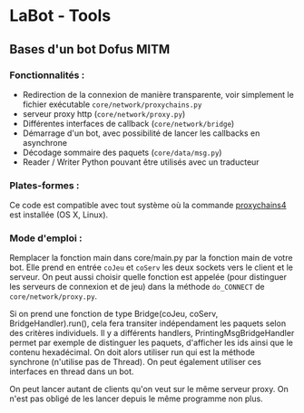 # LaBot - Tools

## Bases d'un bot Dofus MITM


### Fonctionnalités :
- Redirection de la connexion de manière transparente, voir simplement le fichier exécutable `core/network/proxychains.py`
- serveur proxy http (`core/network/proxy.py`)
- Différentes interfaces de callback (`core/network/bridge`)
- Démarrage d'un bot, avec possibilité de lancer les callbacks en asynchrone
- Décodage sommaire des paquets (`core/data/msg.py`)
- Reader / Writer Python pouvant être utilisés avec un traducteur


### Plates-formes :
Ce code est compatible avec tout système où la commande [proxychains4](https://github.com/rofl0r/proxychains-ng) est installée (OS X, Linux).


### Mode d'emploi :

Remplacer la fonction main dans core/main.py par la fonction main de votre bot.
Elle prend en entrée `coJeu` et `coServ` les deux sockets vers le client et le serveur.
On peut aussi choisir quelle fonction est appelée (pour distinguer les serveurs de connexion et de jeu) dans la méthode `do_CONNECT` de `core/network/proxy.py`.

Si on prend une fonction de type Bridge(coJeu, coServ, BridgeHandler).run(), cela fera transiter indépendament les paquets selon des critères individuels. Il y a différents handlers, PrintingMsgBridgeHandler permet par exemple de distinguer les paquets, d'afficher les ids ainsi que le contenu hexadécimal. On doit alors utiliser run qui est la méthode synchrone (n'utilise pas de Thread). On peut également utiliser ces interfaces en thread dans un bot.

On peut lancer autant de clients qu'on veut sur le même serveur proxy. On n'est pas obligé de les lancer depuis le même programme non plus.
